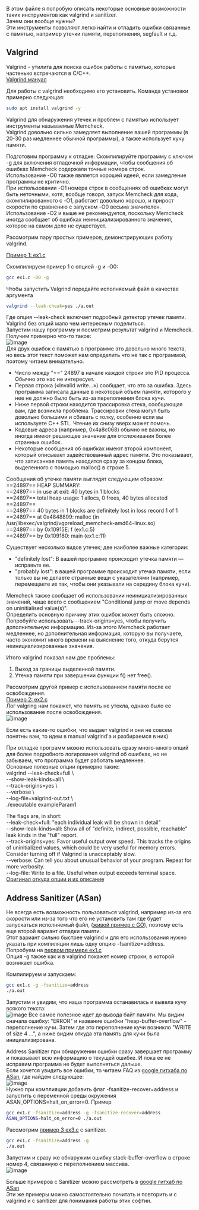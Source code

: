 В этом файле я попробую описать некоторые основные возможности таких инструментов как valgrind и sanitizer.   
Зачем они вообще нужны?  
Эти инструменты позволяют легко найти и отладить ошибки связанные с памятью, например утечки памяти, переполнения, segfault и т.д.   

## Valgrind   

Valgrind - утилита для поиска ошибок работы с памятью, которые частенько встречаются в C/C++.    
[Valgrind мануал](https://valgrind.org/docs/manual/manual.html)   
  
Для работы с valgrind необходимо его установить. Команда установки примерно следующая:   
```bash  
sudo apt install valgrind -y  
```  
Valgrind для обнаружения утечек и проблем с памятью использует инструменты называемые Memcheck.   
Valgrind довольно сильно замедляет выполнение вашей программы (в 20-30 раз медленнее обычной программы), а также использует кучу памяти.    
   
Подготовим программу к отладке: Скомпилируйте программу с ключом -g для включения отладочной информации, чтобы сообщения об ошибках Memcheck содержали точные номера строк.    
Использование -O0 также является хорошей идеей, если замедление программы не критично.    
При использовании -O1 номера строк в сообщениях об ошибках могут быть неточными, хотя, вообще говоря, запуск Memcheck для кода, скомпилированного с -O1, работает довольно хорошо, и прирост скорости по сравнению с запуском -O0 весьма значителен.    
Использование -O2 и выше не рекомендуется, поскольку Memcheck иногда сообщает об ошибках неинициализированного значения, которое на самом деле не существует.     
  
Рассмотрим пару простых примеров, демонстрирующих работу valgrind.  
  
[Пример 1: ex1.c](https://github.com/kruffka/C-Programming/blob/master/2024-2025/8.1_valgrind_sanitizer/ex1.c)     
  
Скомпилируем пример 1 с опцией -g и -O0:   
```bash  
gcc ex1.c -O0 -g
```  

Чтобы запустить Valgrind передайте исполняемый файл в качестве аргумента   
```bash 
valgrind --leak-cheak=yes ./a.out
```
Где опция --leak-check включает подробный детектор утечек памяти. Valgrind без опций мало чем интересным поделиться.   
Запустим нашу программу и посмотрим результат valgrind и Memcheck. Получим примерно что-то такое:  
![image](https://github.com/user-attachments/assets/31b058a7-03ce-4bb1-bf8f-71480d3a962e)  
Для двух ошибок с памятью в программе это довольно много текста, но весь этот текст поможет нам определить что не так с программой, поэтому читаем внимательно.  
* Число между "==" 24897 в начале каждой строки это PID процесса. Обычно это нас не интересует.     
* Первая строка («Invalid write...») сообщает, что это за ошибка. Здесь программа записала данные в некоторый объем памяти, которого у нее не должно было быть из-за переполнения блока кучи.    
* Ниже первой строки находится трассировка стека, сообщающая вам, где возникла проблема. Трассировки стека могут быть довольно большими и сбивать с толку, особенно если вы используете C++ STL. Чтение их снизу вверх может помочь.
* Кодовые адреса (например, 0x4a8c068) обычно не важны, но иногда имеют решающее значение для отслеживания более странных ошибок.
* Некоторые сообщения об ошибках имеют второй компонент, который описывает задействованный адрес памяти. Это показывает, что записанная память находится сразу за концом блока, выделенного с помощью malloc() в строке 5.

Сообщения об утечке памяти выглядят следующим образом:  
==24897== HEAP SUMMARY:  
==24897==     in use at exit: 40 bytes in 1 blocks  
==24897==   total heap usage: 1 allocs, 0 frees, 40 bytes allocated  
==24897==   
==24897== 40 bytes in 1 blocks are definitely lost in loss record 1 of 1  
==24897==    at 0x4848899: malloc (in /usr/libexec/valgrind/vgpreload_memcheck-amd64-linux.so)  
==24897==    by 0x10915E: f (ex1.c:5)  
==24897==    by 0x109180: main (ex1.c:11)  


Существует несколько видов утечек; две наиболее важные категории:
* "definitely lost": В вашей программе происходит утечка памяти — исправьте ее.  
* "probably lost": в вашей программе происходит утечка памяти, если только вы не делаете странные вещи с указателями (например, перемещаете их так, чтобы они указывали на середину блока кучи).  

Memcheck также сообщает об использовании неинициализированных значений, чаще всего с сообщением "Conditional jump or move depends on uninitialised value(s)".   
Определить основную причину этих ошибок может быть сложно. Попробуйте использовать --track-origins=yes, чтобы получить дополнительную информацию. Из-за этого Memcheck работает медленнее, но дополнительная информация, которую вы получаете, часто экономит много времени на выяснение того, откуда берутся неинициализированные значения.    

Итого valgrind показал нам две проблемы:
1) Выход за границы выделенной памяти.
2) Утечка памяти при завершении функции f() нет free().  


Рассмотрим другой пример с использованием памяти после ее освобождения.    
[Пример 2: ex2.c](https://github.com/kruffka/C-Programming/blob/master/2024-2025/8.1_valgrind_sanitizer/ex2.c)     
Лог valgring нам покажет, что память не утекла, однако было ее использование после освобождения.  
![image](https://github.com/user-attachments/assets/8a2a166f-fbc4-46cf-9efe-769a96988c48)


Если есть какие-то ошибки, что выдает valgrind и они не совсем понятны вам, то идем в manual valgrind'а и разбираемся в них)    

При отладке программ можно использовать сразу много-много опций для более подробного логирования valgrind об ошибках, но не забываем, что программа будет работать медленнее.  
Основные полезные опции примерно такие:  
valgrind --leak-check=full \  
         --show-leak-kinds=all \  
         --track-origins=yes \  
         --verbose \  
         --log-file=valgrind-out.txt \  
         ./executable exampleParam1
         
The flags are, in short:  
--leak-check=full: "each individual leak will be shown in detail"  
--show-leak-kinds=all: Show all of "definite, indirect, possible, reachable" leak kinds in the "full" report.  
--track-origins=yes: Favor useful output over speed. This tracks the origins of uninitialized values, which could be very useful for memory errors. Consider turning off if Valgrind is unacceptably slow.  
--verbose: Can tell you about unusual behavior of your program. Repeat for more verbosity.  
--log-file: Write to a file. Useful when output exceeds terminal space.  
[Оригинал откуда опции и их описание](https://stackoverflow.com/questions/5134891/how-do-i-use-valgrind-to-find-memory-leaks)
  

## Address Sanitizer (ASan)     

Не всегда есть возможность пользоваться valgrind, например из-за его скорости или из-за того что его не установить там где будет запускаться исполняемый файл, ([живой пример с GO](https://habr.com/ru/articles/323380/)), поэтому есть еще второй вариант отладки памяти.    
Этот вариант сильно быстрее valgrind и для его использования нужно указать при компиляции лишь одну опцию -fsanitize=address.     
Попробуем на [первом примере ex1.c](https://github.com/kruffka/C-Programming/blob/master/2024-2025/8.1_valgrind_sanitizer/ex1.c)       
Опция -g также как и в valgrind покажет номер строки, в которой возникает ошибка.  

Компилируем и запускаем:   
```bash
gcc ex1.c -g -fsanitize=address  
./a.out  
```
Запустим и увидим, что наша программа останавилась и вывела кучу всякого текста:  
![image](https://github.com/user-attachments/assets/2e9e1dee-1842-4eeb-b315-caed67287d84)
Все самое полезное идет до вывода байт памяти. Мы видим сначала ошибку: "ERROR" и название ошибки "heap-buffer-overflow" - переполнение кучи. Затем где это переполнение кучи возникло "WRITE of size 4 ...", а ниже видим откуда эта память для кучи была инициализирована.  

Address Sanitizer при обнаружении ошибки сразу завершает программу и показывает всю информацию о текущей ошибке. И пока ее не исправим программа не будет выполняться дальше.  
Если хочется увидить все ошибки, то читаем FAQ из [google гитхаба по ASan](https://github.com/google/sanitizers/wiki/AddressSanitizer), где найдем следующее:   
![image](https://github.com/user-attachments/assets/56603e40-cfd5-4b40-bf2b-a54de580a9d4)  
Нужно при комплияции добавить флаг -fsanitize-recover=address и запустить с переменной среды окружения ASAN_OPTIONS=halt_on_error=0. Пример  
```bash
gcc ex1.c -fsanitize=address -g -fsanitize-recover=address  
ASAN_OPTIONS=halt_on_error=0 ./a.out
```

Рассмотрим [пример 3 ex3.c](https://github.com/kruffka/C-Programming/blob/master/2024-2025/8.1_valgrind_sanitizer/ex3.c) с sanitizer.   
``` bash
gcc ex1.c -fsanitize=address -g  
./a.out
```
Запустим и сразу же обнаружим ошибку stack-buffer-overflow в строке номер 4, связанную с переполнением массива.  
![image](https://github.com/user-attachments/assets/3dc9e124-0551-4316-9426-d45ef9ed7d36)  

Больше примеров с Sanitizer можно рассмотреть в [google гитхаб по ASan](https://github.com/google/sanitizers/wiki/AddressSanitizer)  
Эти же примеры можно самостоятельно почитать и повторить и с valgrind и с sanitizer для понимания работы этих софтин.      
